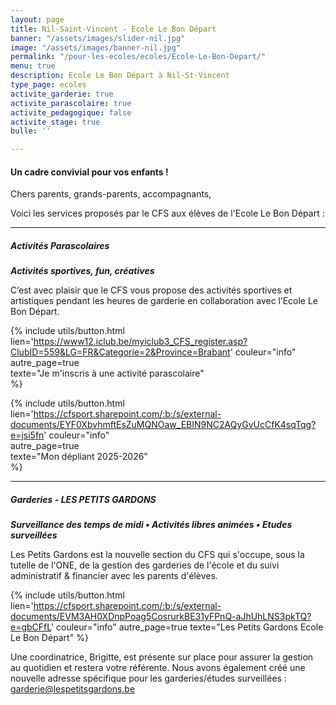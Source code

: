 ```yaml
---
layout: page
title: Nil-Saint-Vincent - Ecole Le Bon Départ
banner: "/assets/images/slider-nil.jpg"
image: "/assets/images/banner-nil.jpg"
permalink: "/pour-les-ecoles/ecoles/Ecole-Le-Bon-Depart/"
menu: true
description: Ecole Le Bon Départ à Nil-St-Vincent
type_page: ecoles
activite_garderie: true
activite_parascolaire: true
activite_pedagogique: false
activite_stage: true
bulle: ''

---
```

#### **Un cadre convivial pour vos enfants !**

Chers parents, grands-parents, accompagnants,

Voici les services proposés par le CFS aux élèves de l'Ecole Le Bon Départ :

***

##### **Activités Parascolaires**

**_Activités sportives, fun, créatives_**

C’est avec plaisir que le CFS vous propose des activités sportives et artistiques pendant les heures de garderie en collaboration avec l’Ecole Le Bon Départ.

{% include utils/button.html lien='https://www12.iclub.be/myiclub3_CFS_register.asp?ClubID=559&LG=FR&Categorie=2&Province=Brabant' couleur="info"  
autre_page=true  
texte="Je m'inscris à une activité parascolaire"  
%}

{% include utils/button.html  
lien='https://cfsport.sharepoint.com/:b:/s/external-documents/EYF0XbvhmftEsZuMQNOaw_EBIN9NC2AQyGvUcCfK4sqTqg?e=jsi5fn' couleur="info"  
autre_page=true  
texte="Mon dépliant 2025-2026"  
%}

***

##### **Garderies - LES PETITS GARDONS**

**_Surveillance des temps de midi • Activités libres animées • Etudes surveillées_**

Les Petits Gardons est la nouvelle section du CFS qui s'occupe, sous la tutelle de l'ONE, de la gestion des garderies de l'école et du suivi administratif & financier avec les parents d'élèves.

{% include utils/button.html lien='https://cfsport.sharepoint.com/:b:/s/external-documents/EVM3AH0XDnpPoag5CosrurkBE31yFPnQ-aJhUhLNS3pkTQ?e=gbCFfL' couleur="info" autre_page=true texte="Les Petits Gardons Ecole Le Bon Départ" %}

Une coordinatrice, Brigitte, est présente sur place pour assurer la gestion au quotidien et restera votre référente. Nous avons également créé une nouvelle adresse spécifique pour les garderies/études surveillées : <a href="mailto:garderie@lespetitsgardons.be">garderie@lespetitsgardons.be</a>
